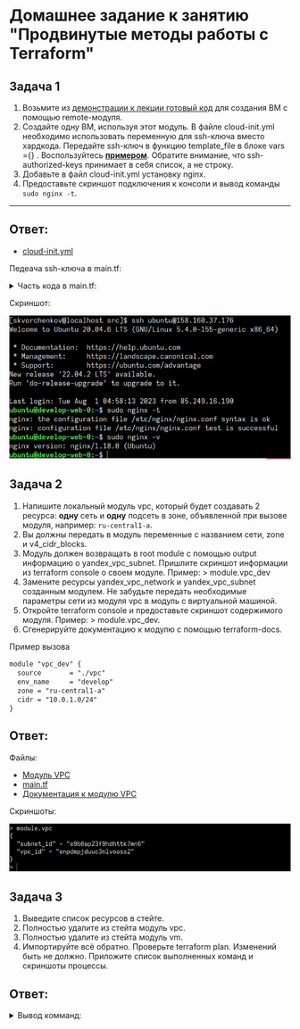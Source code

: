 # Домашнее задание к занятию "Продвинутые методы работы с Terraform"

## Задача 1
1. Возьмите из [демонстрации к лекции готовый код](https://github.com/netology-code/ter-homeworks/tree/main/04/demonstration1) для создания ВМ с помощью remote-модуля.
2. Создайте одну ВМ, используя этот модуль. В файле cloud-init.yml необходимо использовать переменную для ssh-ключа вместо хардкода. Передайте ssh-ключ в функцию template_file в блоке vars ={} .
Воспользуйтесь [**примером**](https://grantorchard.com/dynamic-cloudinit-content-with-terraform-file-templates/). Обратите внимание, что ssh-authorized-keys принимает в себя список, а не строку.
3. Добавьте в файл cloud-init.yml установку nginx.
4. Предоставьте скриншот подключения к консоли и вывод команды ```sudo nginx -t```.

------
## Ответ:
- [cloud-init.yml](04/src/cloud-init.yml) 

Педеача ssh-ключа в main.tf:

<details>
<summary>Часть кода в main.tf:</summary>

```sh
data template_file "userdata" {
  template = file("${path.module}/cloud-init.yml")

  vars = {
    ssh_public_key = file("~/.ssh/id_rsa.pub")
  }
}
```   
</details>

Скриншот:

![](pic/1.png) 


## Задача 2
1. Напишите локальный модуль vpc, который будет создавать 2 ресурса: **одну** сеть и **одну** подсеть в зоне, объявленной при вызове модуля, например: ```ru-central1-a```.
2. Вы должны передать в модуль переменные с названием сети, zone и v4_cidr_blocks.
3. Модуль должен возвращать в root module с помощью output информацию о yandex_vpc_subnet. Пришлите скриншот информации из terraform console о своем модуле. Пример: > module.vpc_dev  
4. Замените ресурсы yandex_vpc_network и yandex_vpc_subnet созданным модулем. Не забудьте передать необходимые параметры сети из модуля vpc в модуль с виртуальной машиной.
5. Откройте terraform console и предоставьте скриншот содержимого модуля. Пример: > module.vpc_dev.
6. Сгенерируйте документацию к модулю с помощью terraform-docs.    
 
Пример вызова

```
module "vpc_dev" {
  source       = "./vpc"
  env_name     = "develop"
  zone = "ru-central1-a"
  cidr = "10.0.1.0/24"
}
```

## Ответ:
Файлы:  
- [Модуль VPC](04/src/vpc)  
- [main.tf](04/src/main.tf)
- [Документация к модулю VPC](04/src/vpc/README.md)

Скриншоты:

![](pic/2.png) 

## Задача 3

1. Выведите список ресурсов в стейте.
2. Полностью удалите из стейта модуль vpc.
3. Полностью удалите из стейта модуль vm.
4. Импортируйте всё обратно. Проверьте terraform plan. Изменений быть не должно.
Приложите список выполненных команд и скриншоты процессы.

## Ответ:

<details>
<summary>Вывод комманд:</summary>

```sh

[skvorchenkov@localhost src]$ terraform state list
data.template_file.userdata
module.test-vm.data.yandex_compute_image.my_image
module.test-vm.yandex_compute_instance.vm[0]
module.vpc.yandex_vpc_network.net_name
module.vpc.yandex_vpc_subnet.subnet_name
[skvorchenkov@localhost src]$ terraform state show module.vpc.yandex_vpc_network.net_name
# module.vpc.yandex_vpc_network.net_name:
resource "yandex_vpc_network" "net_name" {
    created_at = "2023-08-08T19:07:47Z"
    folder_id  = "b1gdgnothmd86ut0ulgu"
    id         = "enppotfa10pa73t7tnpk"
    labels     = {}
    name       = "develop"
    subnet_ids = []
}
[skvorchenkov@localhost src]$ terraform state show module.vpc.yandex_vpc_subnet.subnet_name
# module.vpc.yandex_vpc_subnet.subnet_name:
resource "yandex_vpc_subnet" "subnet_name" {
    created_at     = "2023-08-08T19:07:49Z"
    folder_id      = "b1gdgnothmd86ut0ulgu"
    id             = "e9b45k2rr5g67ad4bl9r"
    labels         = {}
    name           = "develop-ru-central1-a"
    network_id     = "enppotfa10pa73t7tnpk"
    v4_cidr_blocks = [
        "10.0.1.0/24",
    ]
    v6_cidr_blocks = []
    zone           = "ru-central1-a"
}
[skvorchenkov@localhost src]$ terraform state rm 'module.vpc'
Removed module.vpc.yandex_vpc_network.net_name
Removed module.vpc.yandex_vpc_subnet.subnet_name
Successfully removed 2 resource instance(s).
[skvorchenkov@localhost src]$ terraform import module.vpc.yandex_vpc_network.net_name enppotfa10pa73t7tnpk
data.template_file.userdata: Reading...
data.template_file.userdata: Read complete after 0s [id=a01fbf4b48c1e258b11abe5636ef51abbfdd3b77c3120085c2d0594cd9ae7a58]
module.vpc.yandex_vpc_network.net_name: Importing from ID "enppotfa10pa73t7tnpk"...
module.vpc.yandex_vpc_network.net_name: Import prepared!
  Prepared yandex_vpc_network for import
module.vpc.yandex_vpc_network.net_name: Refreshing state... [id=enppotfa10pa73t7tnpk]
module.test-vm.data.yandex_compute_image.my_image: Reading...
module.test-vm.data.yandex_compute_image.my_image: Read complete after 1s [id=fd8h5v894psivbl4t2dn]

Import successful!

The resources that were imported are shown above. These resources are now in
your Terraform state and will henceforth be managed by Terraform.
[skvorchenkov@localhost src]$ terraform import module.vpc.yandex_vpc_subnet.subnet_name e9b45k2rr5g67ad4bl9r
data.template_file.userdata: Reading...
data.template_file.userdata: Read complete after 0s [id=a01fbf4b48c1e258b11abe5636ef51abbfdd3b77c3120085c2d0594cd9ae7a58]
module.test-vm.data.yandex_compute_image.my_image: Reading...
module.vpc.yandex_vpc_subnet.subnet_name: Importing from ID "e9b45k2rr5g67ad4bl9r"...
module.vpc.yandex_vpc_subnet.subnet_name: Import prepared!
  Prepared yandex_vpc_subnet for import
module.vpc.yandex_vpc_subnet.subnet_name: Refreshing state... [id=e9b45k2rr5g67ad4bl9r]
module.test-vm.data.yandex_compute_image.my_image: Read complete after 1s [id=fd8h5v894psivbl4t2dn]

Import successful!

The resources that were imported are shown above. These resources are now in
your Terraform state and will henceforth be managed by Terraform.
[skvorchenkov@localhost src]$ terraform plan
data.template_file.userdata: Reading...
data.template_file.userdata: Read complete after 0s [id=a01fbf4b48c1e258b11abe5636ef51abbfdd3b77c3120085c2d0594cd9ae7a58]
module.test-vm.data.yandex_compute_image.my_image: Reading...
module.vpc.yandex_vpc_network.net_name: Refreshing state... [id=enppotfa10pa73t7tnpk]
module.test-vm.data.yandex_compute_image.my_image: Read complete after 1s [id=fd8h5v894psivbl4t2dn]
module.vpc.yandex_vpc_subnet.subnet_name: Refreshing state... [id=e9b45k2rr5g67ad4bl9r]
module.test-vm.yandex_compute_instance.vm[0]: Refreshing state... [id=fhmh4i0k1063ao21vvth]

No changes. Your infrastructure matches the configuration.

Terraform has compared your real infrastructure against your configuration and
found no differences, so no changes are needed.

```   
</details>
